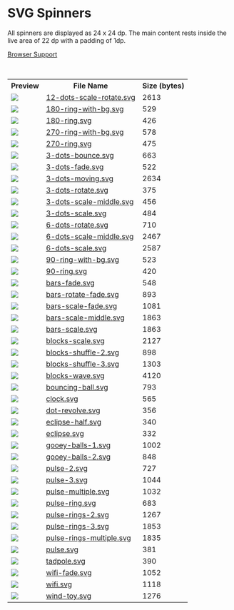 # SVG Spinners

All spinners are displayed as 24 x 24 dp. The main content rests inside the live area of 22 dp with a padding of 1dp.

[Browser Support](https://caniuse.com/#feat=svg-smil)

<br>

<table><tr><th>Preview</th><th>File Name</th><th>Size (bytes)</th></tr><tr><td><a href="https://github.com/n3r4zzurr0/svg-spinners/blob/main/svg/12-dots-scale-rotate.svg"><img src="https://raw.githubusercontent.com/n3r4zzurr0/svg-spinners/main/preview/12-dots-scale-rotate-white-round-bg.svg"/></a></td><td><a href="https://github.com/n3r4zzurr0/svg-spinners/blob/main/svg/12-dots-scale-rotate.svg">12-dots-scale-rotate.svg</a></td><td>2613</td></tr><tr><td><a href="https://github.com/n3r4zzurr0/svg-spinners/blob/main/svg/180-ring-with-bg.svg"><img src="https://raw.githubusercontent.com/n3r4zzurr0/svg-spinners/main/preview/180-ring-with-bg-white-round-bg.svg"/></a></td><td><a href="https://github.com/n3r4zzurr0/svg-spinners/blob/main/svg/180-ring-with-bg.svg">180-ring-with-bg.svg</a></td><td>529</td></tr><tr><td><a href="https://github.com/n3r4zzurr0/svg-spinners/blob/main/svg/180-ring.svg"><img src="https://raw.githubusercontent.com/n3r4zzurr0/svg-spinners/main/preview/180-ring-white-round-bg.svg"/></a></td><td><a href="https://github.com/n3r4zzurr0/svg-spinners/blob/main/svg/180-ring.svg">180-ring.svg</a></td><td>426</td></tr><tr><td><a href="https://github.com/n3r4zzurr0/svg-spinners/blob/main/svg/270-ring-with-bg.svg"><img src="https://raw.githubusercontent.com/n3r4zzurr0/svg-spinners/main/preview/270-ring-with-bg-white-round-bg.svg"/></a></td><td><a href="https://github.com/n3r4zzurr0/svg-spinners/blob/main/svg/270-ring-with-bg.svg">270-ring-with-bg.svg</a></td><td>578</td></tr><tr><td><a href="https://github.com/n3r4zzurr0/svg-spinners/blob/main/svg/270-ring.svg"><img src="https://raw.githubusercontent.com/n3r4zzurr0/svg-spinners/main/preview/270-ring-white-round-bg.svg"/></a></td><td><a href="https://github.com/n3r4zzurr0/svg-spinners/blob/main/svg/270-ring.svg">270-ring.svg</a></td><td>475</td></tr><tr><td><a href="https://github.com/n3r4zzurr0/svg-spinners/blob/main/svg/3-dots-bounce.svg"><img src="https://raw.githubusercontent.com/n3r4zzurr0/svg-spinners/main/preview/3-dots-bounce-white-round-bg.svg"/></a></td><td><a href="https://github.com/n3r4zzurr0/svg-spinners/blob/main/svg/3-dots-bounce.svg">3-dots-bounce.svg</a></td><td>663</td></tr><tr><td><a href="https://github.com/n3r4zzurr0/svg-spinners/blob/main/svg/3-dots-fade.svg"><img src="https://raw.githubusercontent.com/n3r4zzurr0/svg-spinners/main/preview/3-dots-fade-white-round-bg.svg"/></a></td><td><a href="https://github.com/n3r4zzurr0/svg-spinners/blob/main/svg/3-dots-fade.svg">3-dots-fade.svg</a></td><td>522</td></tr><tr><td><a href="https://github.com/n3r4zzurr0/svg-spinners/blob/main/svg/3-dots-moving.svg"><img src="https://raw.githubusercontent.com/n3r4zzurr0/svg-spinners/main/preview/3-dots-moving-white-round-bg.svg"/></a></td><td><a href="https://github.com/n3r4zzurr0/svg-spinners/blob/main/svg/3-dots-moving.svg">3-dots-moving.svg</a></td><td>2634</td></tr><tr><td><a href="https://github.com/n3r4zzurr0/svg-spinners/blob/main/svg/3-dots-rotate.svg"><img src="https://raw.githubusercontent.com/n3r4zzurr0/svg-spinners/main/preview/3-dots-rotate-white-round-bg.svg"/></a></td><td><a href="https://github.com/n3r4zzurr0/svg-spinners/blob/main/svg/3-dots-rotate.svg">3-dots-rotate.svg</a></td><td>375</td></tr><tr><td><a href="https://github.com/n3r4zzurr0/svg-spinners/blob/main/svg/3-dots-scale-middle.svg"><img src="https://raw.githubusercontent.com/n3r4zzurr0/svg-spinners/main/preview/3-dots-scale-middle-white-round-bg.svg"/></a></td><td><a href="https://github.com/n3r4zzurr0/svg-spinners/blob/main/svg/3-dots-scale-middle.svg">3-dots-scale-middle.svg</a></td><td>456</td></tr><tr><td><a href="https://github.com/n3r4zzurr0/svg-spinners/blob/main/svg/3-dots-scale.svg"><img src="https://raw.githubusercontent.com/n3r4zzurr0/svg-spinners/main/preview/3-dots-scale-white-round-bg.svg"/></a></td><td><a href="https://github.com/n3r4zzurr0/svg-spinners/blob/main/svg/3-dots-scale.svg">3-dots-scale.svg</a></td><td>484</td></tr><tr><td><a href="https://github.com/n3r4zzurr0/svg-spinners/blob/main/svg/6-dots-rotate.svg"><img src="https://raw.githubusercontent.com/n3r4zzurr0/svg-spinners/main/preview/6-dots-rotate-white-round-bg.svg"/></a></td><td><a href="https://github.com/n3r4zzurr0/svg-spinners/blob/main/svg/6-dots-rotate.svg">6-dots-rotate.svg</a></td><td>710</td></tr><tr><td><a href="https://github.com/n3r4zzurr0/svg-spinners/blob/main/svg/6-dots-scale-middle.svg"><img src="https://raw.githubusercontent.com/n3r4zzurr0/svg-spinners/main/preview/6-dots-scale-middle-white-round-bg.svg"/></a></td><td><a href="https://github.com/n3r4zzurr0/svg-spinners/blob/main/svg/6-dots-scale-middle.svg">6-dots-scale-middle.svg</a></td><td>2467</td></tr><tr><td><a href="https://github.com/n3r4zzurr0/svg-spinners/blob/main/svg/6-dots-scale.svg"><img src="https://raw.githubusercontent.com/n3r4zzurr0/svg-spinners/main/preview/6-dots-scale-white-round-bg.svg"/></a></td><td><a href="https://github.com/n3r4zzurr0/svg-spinners/blob/main/svg/6-dots-scale.svg">6-dots-scale.svg</a></td><td>2587</td></tr><tr><td><a href="https://github.com/n3r4zzurr0/svg-spinners/blob/main/svg/90-ring-with-bg.svg"><img src="https://raw.githubusercontent.com/n3r4zzurr0/svg-spinners/main/preview/90-ring-with-bg-white-round-bg.svg"/></a></td><td><a href="https://github.com/n3r4zzurr0/svg-spinners/blob/main/svg/90-ring-with-bg.svg">90-ring-with-bg.svg</a></td><td>523</td></tr><tr><td><a href="https://github.com/n3r4zzurr0/svg-spinners/blob/main/svg/90-ring.svg"><img src="https://raw.githubusercontent.com/n3r4zzurr0/svg-spinners/main/preview/90-ring-white-round-bg.svg"/></a></td><td><a href="https://github.com/n3r4zzurr0/svg-spinners/blob/main/svg/90-ring.svg">90-ring.svg</a></td><td>420</td></tr><tr><td><a href="https://github.com/n3r4zzurr0/svg-spinners/blob/main/svg/bars-fade.svg"><img src="https://raw.githubusercontent.com/n3r4zzurr0/svg-spinners/main/preview/bars-fade-white-round-bg.svg"/></a></td><td><a href="https://github.com/n3r4zzurr0/svg-spinners/blob/main/svg/bars-fade.svg">bars-fade.svg</a></td><td>548</td></tr><tr><td><a href="https://github.com/n3r4zzurr0/svg-spinners/blob/main/svg/bars-rotate-fade.svg"><img src="https://raw.githubusercontent.com/n3r4zzurr0/svg-spinners/main/preview/bars-rotate-fade-white-round-bg.svg"/></a></td><td><a href="https://github.com/n3r4zzurr0/svg-spinners/blob/main/svg/bars-rotate-fade.svg">bars-rotate-fade.svg</a></td><td>893</td></tr><tr><td><a href="https://github.com/n3r4zzurr0/svg-spinners/blob/main/svg/bars-scale-fade.svg"><img src="https://raw.githubusercontent.com/n3r4zzurr0/svg-spinners/main/preview/bars-scale-fade-white-round-bg.svg"/></a></td><td><a href="https://github.com/n3r4zzurr0/svg-spinners/blob/main/svg/bars-scale-fade.svg">bars-scale-fade.svg</a></td><td>1081</td></tr><tr><td><a href="https://github.com/n3r4zzurr0/svg-spinners/blob/main/svg/bars-scale-middle.svg"><img src="https://raw.githubusercontent.com/n3r4zzurr0/svg-spinners/main/preview/bars-scale-middle-white-round-bg.svg"/></a></td><td><a href="https://github.com/n3r4zzurr0/svg-spinners/blob/main/svg/bars-scale-middle.svg">bars-scale-middle.svg</a></td><td>1863</td></tr><tr><td><a href="https://github.com/n3r4zzurr0/svg-spinners/blob/main/svg/bars-scale.svg"><img src="https://raw.githubusercontent.com/n3r4zzurr0/svg-spinners/main/preview/bars-scale-white-round-bg.svg"/></a></td><td><a href="https://github.com/n3r4zzurr0/svg-spinners/blob/main/svg/bars-scale.svg">bars-scale.svg</a></td><td>1863</td></tr><tr><td><a href="https://github.com/n3r4zzurr0/svg-spinners/blob/main/svg/blocks-scale.svg"><img src="https://raw.githubusercontent.com/n3r4zzurr0/svg-spinners/main/preview/blocks-scale-white-round-bg.svg"/></a></td><td><a href="https://github.com/n3r4zzurr0/svg-spinners/blob/main/svg/blocks-scale.svg">blocks-scale.svg</a></td><td>2127</td></tr><tr><td><a href="https://github.com/n3r4zzurr0/svg-spinners/blob/main/svg/blocks-shuffle-2.svg"><img src="https://raw.githubusercontent.com/n3r4zzurr0/svg-spinners/main/preview/blocks-shuffle-2-white-round-bg.svg"/></a></td><td><a href="https://github.com/n3r4zzurr0/svg-spinners/blob/main/svg/blocks-shuffle-2.svg">blocks-shuffle-2.svg</a></td><td>898</td></tr><tr><td><a href="https://github.com/n3r4zzurr0/svg-spinners/blob/main/svg/blocks-shuffle-3.svg"><img src="https://raw.githubusercontent.com/n3r4zzurr0/svg-spinners/main/preview/blocks-shuffle-3-white-round-bg.svg"/></a></td><td><a href="https://github.com/n3r4zzurr0/svg-spinners/blob/main/svg/blocks-shuffle-3.svg">blocks-shuffle-3.svg</a></td><td>1303</td></tr><tr><td><a href="https://github.com/n3r4zzurr0/svg-spinners/blob/main/svg/blocks-wave.svg"><img src="https://raw.githubusercontent.com/n3r4zzurr0/svg-spinners/main/preview/blocks-wave-white-round-bg.svg"/></a></td><td><a href="https://github.com/n3r4zzurr0/svg-spinners/blob/main/svg/blocks-wave.svg">blocks-wave.svg</a></td><td>4120</td></tr><tr><td><a href="https://github.com/n3r4zzurr0/svg-spinners/blob/main/svg/bouncing-ball.svg"><img src="https://raw.githubusercontent.com/n3r4zzurr0/svg-spinners/main/preview/bouncing-ball-white-round-bg.svg"/></a></td><td><a href="https://github.com/n3r4zzurr0/svg-spinners/blob/main/svg/bouncing-ball.svg">bouncing-ball.svg</a></td><td>793</td></tr><tr><td><a href="https://github.com/n3r4zzurr0/svg-spinners/blob/main/svg/clock.svg"><img src="https://raw.githubusercontent.com/n3r4zzurr0/svg-spinners/main/preview/clock-white-round-bg.svg"/></a></td><td><a href="https://github.com/n3r4zzurr0/svg-spinners/blob/main/svg/clock.svg">clock.svg</a></td><td>565</td></tr><tr><td><a href="https://github.com/n3r4zzurr0/svg-spinners/blob/main/svg/dot-revolve.svg"><img src="https://raw.githubusercontent.com/n3r4zzurr0/svg-spinners/main/preview/dot-revolve-white-round-bg.svg"/></a></td><td><a href="https://github.com/n3r4zzurr0/svg-spinners/blob/main/svg/dot-revolve.svg">dot-revolve.svg</a></td><td>356</td></tr><tr><td><a href="https://github.com/n3r4zzurr0/svg-spinners/blob/main/svg/eclipse-half.svg"><img src="https://raw.githubusercontent.com/n3r4zzurr0/svg-spinners/main/preview/eclipse-half-white-round-bg.svg"/></a></td><td><a href="https://github.com/n3r4zzurr0/svg-spinners/blob/main/svg/eclipse-half.svg">eclipse-half.svg</a></td><td>340</td></tr><tr><td><a href="https://github.com/n3r4zzurr0/svg-spinners/blob/main/svg/eclipse.svg"><img src="https://raw.githubusercontent.com/n3r4zzurr0/svg-spinners/main/preview/eclipse-white-round-bg.svg"/></a></td><td><a href="https://github.com/n3r4zzurr0/svg-spinners/blob/main/svg/eclipse.svg">eclipse.svg</a></td><td>332</td></tr><tr><td><a href="https://github.com/n3r4zzurr0/svg-spinners/blob/main/svg/gooey-balls-1.svg"><img src="https://raw.githubusercontent.com/n3r4zzurr0/svg-spinners/main/preview/gooey-balls-1-white-round-bg.svg"/></a></td><td><a href="https://github.com/n3r4zzurr0/svg-spinners/blob/main/svg/gooey-balls-1.svg">gooey-balls-1.svg</a></td><td>1002</td></tr><tr><td><a href="https://github.com/n3r4zzurr0/svg-spinners/blob/main/svg/gooey-balls-2.svg"><img src="https://raw.githubusercontent.com/n3r4zzurr0/svg-spinners/main/preview/gooey-balls-2-white-round-bg.svg"/></a></td><td><a href="https://github.com/n3r4zzurr0/svg-spinners/blob/main/svg/gooey-balls-2.svg">gooey-balls-2.svg</a></td><td>848</td></tr><tr><td><a href="https://github.com/n3r4zzurr0/svg-spinners/blob/main/svg/pulse-2.svg"><img src="https://raw.githubusercontent.com/n3r4zzurr0/svg-spinners/main/preview/pulse-2-white-round-bg.svg"/></a></td><td><a href="https://github.com/n3r4zzurr0/svg-spinners/blob/main/svg/pulse-2.svg">pulse-2.svg</a></td><td>727</td></tr><tr><td><a href="https://github.com/n3r4zzurr0/svg-spinners/blob/main/svg/pulse-3.svg"><img src="https://raw.githubusercontent.com/n3r4zzurr0/svg-spinners/main/preview/pulse-3-white-round-bg.svg"/></a></td><td><a href="https://github.com/n3r4zzurr0/svg-spinners/blob/main/svg/pulse-3.svg">pulse-3.svg</a></td><td>1044</td></tr><tr><td><a href="https://github.com/n3r4zzurr0/svg-spinners/blob/main/svg/pulse-multiple.svg"><img src="https://raw.githubusercontent.com/n3r4zzurr0/svg-spinners/main/preview/pulse-multiple-white-round-bg.svg"/></a></td><td><a href="https://github.com/n3r4zzurr0/svg-spinners/blob/main/svg/pulse-multiple.svg">pulse-multiple.svg</a></td><td>1032</td></tr><tr><td><a href="https://github.com/n3r4zzurr0/svg-spinners/blob/main/svg/pulse-ring.svg"><img src="https://raw.githubusercontent.com/n3r4zzurr0/svg-spinners/main/preview/pulse-ring-white-round-bg.svg"/></a></td><td><a href="https://github.com/n3r4zzurr0/svg-spinners/blob/main/svg/pulse-ring.svg">pulse-ring.svg</a></td><td>683</td></tr><tr><td><a href="https://github.com/n3r4zzurr0/svg-spinners/blob/main/svg/pulse-rings-2.svg"><img src="https://raw.githubusercontent.com/n3r4zzurr0/svg-spinners/main/preview/pulse-rings-2-white-round-bg.svg"/></a></td><td><a href="https://github.com/n3r4zzurr0/svg-spinners/blob/main/svg/pulse-rings-2.svg">pulse-rings-2.svg</a></td><td>1267</td></tr><tr><td><a href="https://github.com/n3r4zzurr0/svg-spinners/blob/main/svg/pulse-rings-3.svg"><img src="https://raw.githubusercontent.com/n3r4zzurr0/svg-spinners/main/preview/pulse-rings-3-white-round-bg.svg"/></a></td><td><a href="https://github.com/n3r4zzurr0/svg-spinners/blob/main/svg/pulse-rings-3.svg">pulse-rings-3.svg</a></td><td>1853</td></tr><tr><td><a href="https://github.com/n3r4zzurr0/svg-spinners/blob/main/svg/pulse-rings-multiple.svg"><img src="https://raw.githubusercontent.com/n3r4zzurr0/svg-spinners/main/preview/pulse-rings-multiple-white-round-bg.svg"/></a></td><td><a href="https://github.com/n3r4zzurr0/svg-spinners/blob/main/svg/pulse-rings-multiple.svg">pulse-rings-multiple.svg</a></td><td>1835</td></tr><tr><td><a href="https://github.com/n3r4zzurr0/svg-spinners/blob/main/svg/pulse.svg"><img src="https://raw.githubusercontent.com/n3r4zzurr0/svg-spinners/main/preview/pulse-white-round-bg.svg"/></a></td><td><a href="https://github.com/n3r4zzurr0/svg-spinners/blob/main/svg/pulse.svg">pulse.svg</a></td><td>381</td></tr><tr><td><a href="https://github.com/n3r4zzurr0/svg-spinners/blob/main/svg/tadpole.svg"><img src="https://raw.githubusercontent.com/n3r4zzurr0/svg-spinners/main/preview/tadpole-white-round-bg.svg"/></a></td><td><a href="https://github.com/n3r4zzurr0/svg-spinners/blob/main/svg/tadpole.svg">tadpole.svg</a></td><td>390</td></tr><tr><td><a href="https://github.com/n3r4zzurr0/svg-spinners/blob/main/svg/wifi-fade.svg"><img src="https://raw.githubusercontent.com/n3r4zzurr0/svg-spinners/main/preview/wifi-fade-white-round-bg.svg"/></a></td><td><a href="https://github.com/n3r4zzurr0/svg-spinners/blob/main/svg/wifi-fade.svg">wifi-fade.svg</a></td><td>1052</td></tr><tr><td><a href="https://github.com/n3r4zzurr0/svg-spinners/blob/main/svg/wifi.svg"><img src="https://raw.githubusercontent.com/n3r4zzurr0/svg-spinners/main/preview/wifi-white-round-bg.svg"/></a></td><td><a href="https://github.com/n3r4zzurr0/svg-spinners/blob/main/svg/wifi.svg">wifi.svg</a></td><td>1118</td></tr><tr><td><a href="https://github.com/n3r4zzurr0/svg-spinners/blob/main/svg/wind-toy.svg"><img src="https://raw.githubusercontent.com/n3r4zzurr0/svg-spinners/main/preview/wind-toy-white-round-bg.svg"/></a></td><td><a href="https://github.com/n3r4zzurr0/svg-spinners/blob/main/svg/wind-toy.svg">wind-toy.svg</a></td><td>1276</td></tr></table>
